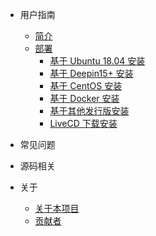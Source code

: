 

* 用户指南
    * [简介](/README)
    * [部署](/Deploy)
        * [基于 Ubuntu 18.04 安装](/Deploy?id=基于-ubuntu-1804-安装)
        * [基于 Deepin15+ 安装](/Deploy?id=基于-deepin15-安装)
        * [基于 CentOS 安装](/Deploy?id=基于-centos-安装)
        * [基于 Docker 安装](/Deploy?id=基于-docker-安装)
        * [基于其他发行版安装](/Deploy?id=基于其他发行版安装)
        * [LiveCD 下载安装](/Deploy?id=livecd-下载安装)

* 常见问题

* 源码相关

* 关于
    * [关于本项目](/About)
    * [贡献者](/Contributors)